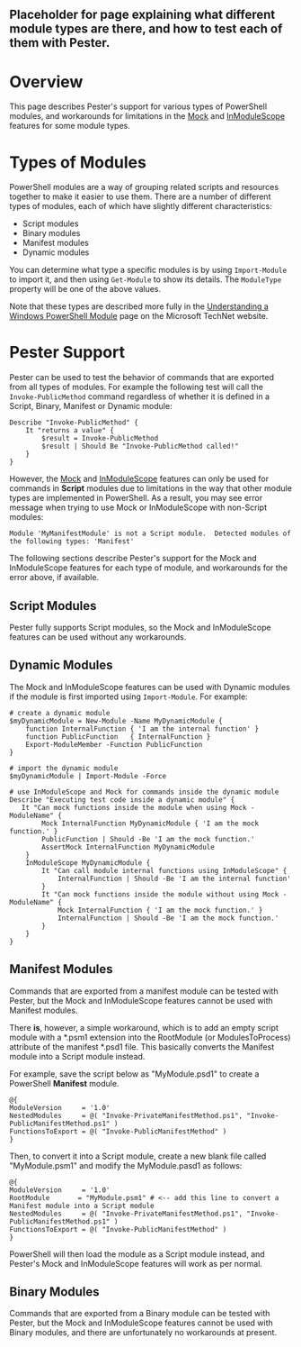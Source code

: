 Placeholder for page explaining what different module types are there, and how to test each of them with Pester.
---
# Overview
This page describes Pester's support for various types of PowerShell modules, and workarounds for limitations in the [Mock](Mock.md) and [InModuleScope](InModuleScope.md) features for some module types.

# Types of Modules
PowerShell modules are a way of grouping related scripts and resources together to make it easier to use them. There are a number of different types of modules, each of which have slightly different characteristics:

* Script modules
* Binary modules
* Manifest modules
* Dynamic modules

You can determine what type a specific modules is by using ```Import-Module``` to import it, and then using ```Get-Module``` to show its details. The ```ModuleType``` property will be one of the above values.

Note that these types are described more fully in the [Understanding a Windows PowerShell Module](https://technet.microsoft.com/en-us/library/dd878324(v=vs.85).aspx) page on the Microsoft TechNet website.

# Pester Support
Pester can be used to test the behavior of commands that are exported from all types of modules. For example the following test will call the ```Invoke-PublicMethod``` command regardless of whether it is defined in a Script, Binary, Manifest or Dynamic module:

```
Describe "Invoke-PublicMethod" {
    It "returns a value" {
        $result = Invoke-PublicMethod
        $result | Should Be "Invoke-PublicMethod called!"
    }
}
```

However, the [Mock](Mock.md) and [InModuleScope](InModuleScope.md) features can only be used for commands in **Script** modules due to limitations in the way that other module types are implemented in PowerShell. As a result, you may see error message when trying to use Mock or InModuleScope with non-Script modules:

```
Module 'MyManifestModule' is not a Script module.  Detected modules of the following types: 'Manifest'
```

The following sections describe Pester's support for the Mock and InModuleScope features for each type of module, and workarounds for the error above, if available.

## Script Modules
Pester fully supports Script modules, so the Mock and InModuleScope features can be used without any workarounds.

## Dynamic Modules
The Mock and InModuleScope features can be used with Dynamic modules if the module is first imported using ```Import-Module```. For example:

```
# create a dynamic module
$myDynamicModule = New-Module -Name MyDynamicModule {
    function InternalFunction { 'I am the internal function' }
    function PublicFunction   { InternalFunction }
    Export-ModuleMember -Function PublicFunction
}

# import the dynamic module
$myDynamicModule | Import-Module -Force

# use InModuleScope and Mock for commands inside the dynamic module
Describe "Executing test code inside a dynamic module" {
   It "Can mock functions inside the module when using Mock -ModuleName" {
        Mock InternalFunction MyDynamicModule { 'I am the mock function.' }
        PublicFunction | Should -Be 'I am the mock function.'
        AssertMock InternalFunction MyDynamicModule
    }
    InModuleScope MyDynamicModule {
        It "Can call module internal functions using InModuleScope" {
            InternalFunction | Should -Be 'I am the internal function'
        }
        It "Can mock functions inside the module without using Mock -ModuleName" {
            Mock InternalFunction { 'I am the mock function.' }
            InternalFunction | Should -Be 'I am the mock function.'
        }
    }
}
```
## Manifest Modules
Commands that are exported from a manifest module can be tested with Pester, but the Mock and InModuleScope features cannot be used with Manifest modules.

There **is**, however, a simple workaround, which is to add an empty script module with a *.psm1 extension into the RootModule (or ModulesToProcess) attribute of the manifest *.psd1 file. This basically converts the Manifest module into a Script module instead.

For example, save the script below as "MyModule.psd1" to create a PowerShell **Manifest** module.

```
@{
ModuleVersion     = '1.0'
NestedModules     = @( "Invoke-PrivateManifestMethod.ps1", "Invoke-PublicManifestMethod.ps1" )
FunctionsToExport = @( "Invoke-PublicManifestMethod" )
}
```

Then, to convert it into a Script module, create a new blank file called "MyModule.psm1" and modify the MyModule.pasd1 as follows:

```
@{
ModuleVersion     = '1.0'
RootModule       = "MyModule.psm1" # <-- add this line to convert a Manifest module into a Script module
NestedModules     = @( "Invoke-PrivateManifestMethod.ps1", "Invoke-PublicManifestMethod.ps1" )
FunctionsToExport = @( "Invoke-PublicManifestMethod" )
}
```

PowerShell will then load the module as a Script module instead, and Pester's Mock and InModuleScope features will work as per normal.

## Binary Modules
Commands that are exported from a Binary module can be tested with Pester, but the Mock and InModuleScope features cannot be used with Binary modules, and there are unfortunately no workarounds at present.








